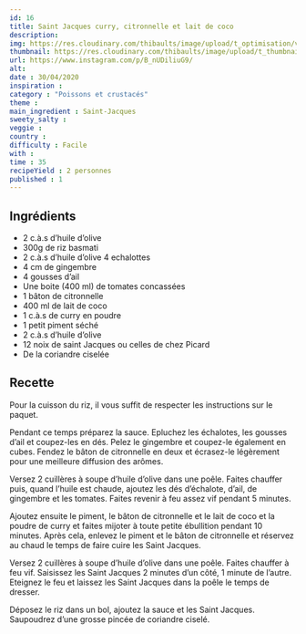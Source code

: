 ```yaml
---
id: 16
title: Saint Jacques curry, citronnelle et lait de coco
description: 
img: https://res.cloudinary.com/thibaults/image/upload/t_optimisation/v1600517720/Recipes/20200430_saint_jacques.jpg
thumbnail: https://res.cloudinary.com/thibaults/image/upload/t_thumbnail_josie/v1600517720/Recipes/20200430_saint_jacques.jpg
url: https://www.instagram.com/p/B_nUDiliuG9/
alt: 
date : 30/04/2020
inspiration :
category : "Poissons et crustacés"
theme : 
main_ingredient : Saint-Jacques
sweety_salty : 
veggie : 
country :
difficulty : Facile
with : 
time : 35
recipeYield : 2 personnes
published : 1
---
```


## Ingrédients
 - 2 c.à.s d’huile d’olive
 - 300g de riz basmati
 - 2 c.à.s d’huile d’olive 4 echalottes
 - 4 cm de gingembre
 - 4 gousses d’ail
 - Une boite (400 ml) de tomates concassées
 - 1 bâton de citronnelle
 - 400 ml de lait de coco
 - 1 c.à.s de curry en poudre
 - 1 petit piment séché
 - 2 c.à.s d’huile d’olive
 - 12 noix de saint Jacques ou celles de chez Picard
 - De la coriandre ciselée

## Recette
Pour la cuisson du riz, il vous suffit de respecter les instructions sur le paquet.

Pendant ce temps préparez la sauce. Epluchez les échalotes, les gousses d’ail et coupez-les en dés. Pelez le gingembre et coupez-le également en cubes. Fendez le bâton de citronnelle en deux et écrasez-le légèrement pour une meilleure diffusion des arômes.

Versez 2 cuillères à soupe d’huile d’olive dans une poêle. Faites chauffer puis, quand l’huile est chaude, ajoutez les dés d’échalote, d’ail, de gingembre et les tomates. Faites revenir à feu assez vif pendant 5 minutes.

Ajoutez ensuite le piment, le bâton de citronnelle et le lait de coco et la poudre de curry et faites mijoter à toute petite ébullition pendant 10 minutes. Après cela, enlevez le piment et le bâton de citronnelle et réservez au chaud le temps de faire cuire les Saint Jacques.

Versez 2 cuillères à soupe d’huile d’olive dans une poêle. Faites chauffer à feu vif. Saisissez les Saint Jacques 2 minutes d’un côté, 1 minute de l’autre. Eteignez le feu et laissez les Saint Jacques dans la poêle le temps de dresser.

Déposez le riz dans un bol, ajoutez la sauce et les Saint Jacques.
Saupoudrez d’une grosse pincée de coriandre ciselé.